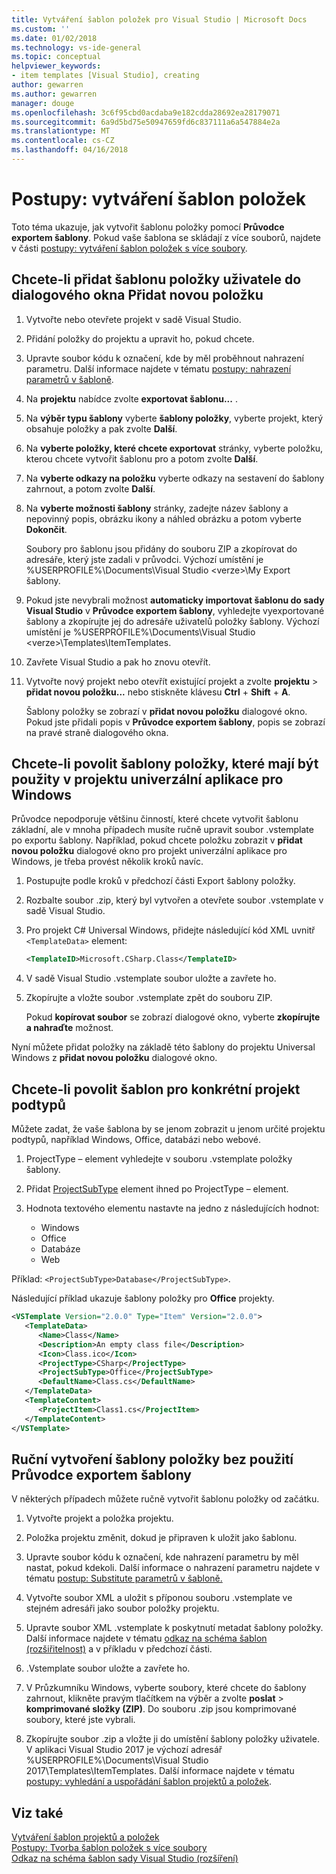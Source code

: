 ```yaml
---
title: Vytváření šablon položek pro Visual Studio | Microsoft Docs
ms.custom: ''
ms.date: 01/02/2018
ms.technology: vs-ide-general
ms.topic: conceptual
helpviewer_keywords:
- item templates [Visual Studio], creating
author: gewarren
ms.author: gewarren
manager: douge
ms.openlocfilehash: 3c6f95cbd0acdaba9e182cdda28692ea28179071
ms.sourcegitcommit: 6a9d5bd75e50947659fd6c837111a6a547884e2a
ms.translationtype: MT
ms.contentlocale: cs-CZ
ms.lasthandoff: 04/16/2018
---
```

# <a name="how-to-create-item-templates"></a>Postupy: vytváření šablon položek

Toto téma ukazuje, jak vytvořit šablonu položky pomocí **Průvodce exportem šablony**. Pokud vaše šablona se skládají z více souborů, najdete v části [postupy: vytváření šablon položek s více soubory](../ide/how-to-create-multi-file-item-templates.md).

## <a name="to-add-a-user-item-template-to-the-add-new-item-dialog-box"></a>Chcete-li přidat šablonu položky uživatele do dialogového okna Přidat novou položku

1. Vytvořte nebo otevřete projekt v sadě Visual Studio.

1. Přidání položky do projektu a upravit ho, pokud chcete.

1. Upravte soubor kódu k označení, kde by měl proběhnout nahrazení parametru. Další informace najdete v tématu [postupy: nahrazení parametrů v šabloně](../ide/how-to-substitute-parameters-in-a-template.md).

1. Na **projektu** nabídce zvolte **exportovat šablonu...** .

1. Na **výběr typu šablony** vyberte **šablony položky**, vyberte projekt, který obsahuje položky a pak zvolte **Další**.

1. Na **vyberte položky, které chcete exportovat** stránky, vyberte položku, kterou chcete vytvořit šablonu pro a potom zvolte **Další**.

1. Na **vyberte odkazy na položku** vyberte odkazy na sestavení do šablony zahrnout, a potom zvolte **Další**.

1. Na **vyberte možnosti šablony** stránky, zadejte název šablony a nepovinný popis, obrázku ikony a náhled obrázku a potom vyberte **Dokončit**.

    Soubory pro šablonu jsou přidány do souboru ZIP a zkopírovat do adresáře, který jste zadali v průvodci. Výchozí umístění je %USERPROFILE%\Documents\Visual Studio \<verze\>\My Export šablony.

1. Pokud jste nevybrali možnost **automaticky importovat šablonu do sady Visual Studio** v **Průvodce exportem šablony**, vyhledejte vyexportované šablony a zkopírujte jej do adresáře uživatelů položky šablony. Výchozí umístění je %USERPROFILE%\Documents\Visual Studio \<verze\>\Templates\ItemTemplates.

1. Zavřete Visual Studio a pak ho znovu otevřít.

1. Vytvořte nový projekt nebo otevřít existující projekt a zvolte **projektu** > **přidat novou položku...**  nebo stiskněte klávesu **Ctrl** + **Shift** + **A**.

   Šablony položky se zobrazí v **přidat novou položku** dialogové okno. Pokud jste přidali popis v **Průvodce exportem šablony**, popis se zobrazí na pravé straně dialogového okna.

## <a name="to-enable-the-item-template-to-be-used-in-a-universal-windows-app-project"></a>Chcete-li povolit šablony položky, které mají být použity v projektu univerzální aplikace pro Windows

Průvodce nepodporuje většinu činností, které chcete vytvořit šablonu základní, ale v mnoha případech musíte ručně upravit soubor .vstemplate po exportu šablony. Například, pokud chcete položku zobrazit v **přidat novou položku** dialogové okno pro projekt univerzální aplikace pro Windows, je třeba provést několik kroků navíc.

1. Postupujte podle kroků v předchozí části Export šablony položky.

1. Rozbalte soubor .zip, který byl vytvořen a otevřete soubor .vstemplate v sadě Visual Studio.

1. Pro projekt C# Universal Windows, přidejte následující kód XML uvnitř `<TemplateData>` element:

   ```xml
   <TemplateID>Microsoft.CSharp.Class</TemplateID>
   ```

1. V sadě Visual Studio .vstemplate soubor uložte a zavřete ho.

1. Zkopírujte a vložte soubor .vstemplate zpět do souboru ZIP.

     Pokud **kopírovat soubor** se zobrazí dialogové okno, vyberte **zkopírujte a nahraďte** možnost.

Nyní můžete přidat položky na základě této šablony do projektu Universal Windows z **přidat novou položku** dialogové okno.

## <a name="to-enable-templates-for-specific-project-subtypes"></a>Chcete-li povolit šablon pro konkrétní projekt podtypů

Můžete zadat, že vaše šablona by se jenom zobrazit u jenom určité projektu podtypů, například Windows, Office, databázi nebo webové.

1. ProjectType – element vyhledejte v souboru .vstemplate položky šablony.

1. Přidat [ProjectSubType](../extensibility/projectsubtype-element-visual-studio-templates.md) element ihned po ProjectType – element.

1. Hodnota textového elementu nastavte na jedno z následujících hodnot:

    - Windows
    - Office
    - Databáze
    - Web

Příklad: `<ProjectSubType>Database</ProjectSubType>`.

Následující příklad ukazuje šablony položky pro **Office** projekty.

```xml
<VSTemplate Version="2.0.0" Type="Item" Version="2.0.0">
   <TemplateData>
      <Name>Class</Name>
      <Description>An empty class file</Description>
      <Icon>Class.ico</Icon>
      <ProjectType>CSharp</ProjectType>
      <ProjectSubType>Office</ProjectSubType>
      <DefaultName>Class.cs</DefaultName>
   </TemplateData>
   <TemplateContent>
      <ProjectItem>Class1.cs</ProjectItem>
   </TemplateContent>
</VSTemplate>
```

## <a name="to-manually-create-an-item-template-without-using-the-export-template-wizard"></a>Ruční vytvoření šablony položky bez použití Průvodce exportem šablony

V některých případech můžete ručně vytvořit šablonu položky od začátku.

1. Vytvořte projekt a položka projektu.

1. Položka projektu změnit, dokud je připraven k uložit jako šablonu.

1. Upravte soubor kódu k označení, kde nahrazení parametru by měl nastat, pokud kdekoli. Další informace o nahrazení parametru najdete v tématu [postup: Substitute parametrů v šabloně.](../ide/how-to-substitute-parameters-in-a-template.md)

1. Vytvořte soubor XML a uložit s příponou souboru .vstemplate ve stejném adresáři jako soubor položky projektu.

1. Upravte soubor XML .vstemplate k poskytnutí metadat šablony položky. Další informace najdete v tématu [odkaz na schéma šablon (rozšiřitelnost)](../extensibility/visual-studio-template-schema-reference.md) a v příkladu v předchozí části.

1. .Vstemplate soubor uložte a zavřete ho.

1. V Průzkumníku Windows, vyberte soubory, které chcete do šablony zahrnout, klikněte pravým tlačítkem na výběr a zvolte **poslat** > **komprimované složky (ZIP)**. Do souboru .zip jsou komprimované soubory, které jste vybrali.

1. Zkopírujte soubor .zip a vložte ji do umístění šablony položky uživatele. V aplikaci Visual Studio 2017 je výchozí adresář %USERPROFILE%\Documents\Visual Studio 2017\Templates\ItemTemplates. Další informace najdete v tématu [postupy: vyhledání a uspořádání šablon projektů a položek](../ide/how-to-locate-and-organize-project-and-item-templates.md).

## <a name="see-also"></a>Viz také

[Vytváření šablon projektů a položek](../ide/creating-project-and-item-templates.md)  
[Postupy: Tvorba šablon položek s více soubory](../ide/how-to-create-multi-file-item-templates.md)  
[Odkaz na schéma šablon sady Visual Studio (rozšíření)](../extensibility/visual-studio-template-schema-reference.md)
